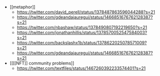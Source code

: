 - [[metaphor]]
    - https://twitter.com/david_perell/status/1378487863596044288?s=21
    - https://twitter.com/gdeandajauregui/status/1466851676762128387?s=21
    - https://twitter.com/nbashaw/status/1378490807192219650?s=21
    - https://twitter.com/jonathanhillis/status/1378570052547584003?s=21
    - https://twitter.com/backslashx1b/status/1378622025078571009?s=21
    - https://twitter.com/gdeandajauregui/status/1466851676762128387?s=21
- [[[[NFT]] community problems]]
    - https://twitter.com/textfiles/status/1467260392233574401?s=21
